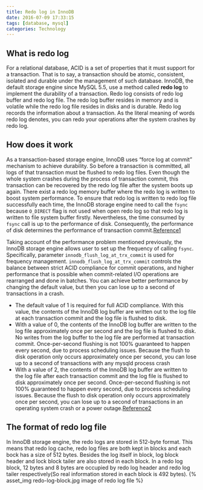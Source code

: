 ```yaml
---
title: Redo log in InnoDB
date: 2016-07-09 17:33:15
tags: [database, mysql]
categories: Technology
---
```


## What is redo log

For a relational database, ACID is a set of properties that it must support for a transaction. That is to say, a transaction should be atomic, consistent, isolated and durable under the management of such database.
InnoDB, the default storage engine since MySQL 5.5, use a method called **redo log** to implement the durability of a transaction. Redo log consists of redo log buffer and redo log file.
The redo log buffer resides in memory and is volatile while the redo log file resides in disks and is durable. Redo log records the information about a transaction. As the literal meaning of words redo log denotes, you can redo your operations after the system crashes by redo log.

<!-- more -->

## How does it work

As a transaction-based storage engine, InnoDB uses “force log at commit” mechanism to achieve durability.
So before a transaction is committed, all logs of that transaction must be flushed to redo log files. Even though the whole system crashes during the process of transaction commit, this transaction can be recovered by the redo log file after the system boots up again.
There exist a redo log memory buffer where the redo log is written to boost system performance. To ensure that redo log is written to redo log file successfully each time, the InnoDB storage engine need to call the `fsync` because `O_DIRECT` flag is not used when open redo log so that redo log is written to file system buffer firstly. Nevertheless, the time consumed by `fsync` call is up to the performance of disk. Consequently, the performance of disk determines the performance of transaction commit.[Reference1](http://dev.mysql.com/doc/refman/5.7/en/innodb-parameters.html)

Taking account of the performance problem mentioned previously, the InnoDB storage engine allows user to set up the frequency of calling `fsync`. Specifically, parameter `innodb_flush_log_at_trx_commit` is used for frequency management. `innodb_flush_log_at_trx_commit` controls the balance between strict ACID compliance for commit operations, and higher performance that is possible when commit-related I/O operations are rearranged and done in batches. You can achieve better performance by changing the default value, but then you can lose up to a second of transactions in a crash.

- The default value of 1 is required for full ACID compliance. With this value, the contents of the InnoDB log buffer are written out to the log file at each transaction commit and the log file is flushed to disk.
- With a value of 0, the contents of the InnoDB log buffer are written to the log file approximately once per second and the log file is flushed to disk. No writes from the log buffer to the log file are performed at transaction commit. Once-per-second flushing is not 100% guaranteed to happen every second, due to process scheduling issues. Because the flush to disk operation only occurs approximately once per second, you can lose up to a second of transactions with any mysqld process crash
- With a value of 2, the contents of the InnoDB log buffer are written to the log file after each transaction commit and the log file is flushed to disk approximately once per second. Once-per-second flushing is not 100% guaranteed to happen every second, due to process scheduling issues. Because the flush to disk operation only occurs approximately once per second, you can lose up to a second of transactions in an operating system crash or a power outage.[Reference2](https://book.douban.com/subject/25872763/)

## The format of redo log file

In InnoDB storage engine, the redo logs are stored in 512-byte format. This means that redo log cache, redo log files are both kept in blocks and each bock has a size of 512 bytes. Besides the log itself in block, log block header and lock block tailer are also stored in each block. In a redo log block, 12 bytes and 8 bytes are occupied by redo log header and redo log tailer respectively(So real information stored in each block is 492 bytes).
{% asset_img redo-log-block.jpg image of redo log file %}
